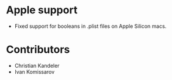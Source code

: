 
# Apple support
* Fixed support for booleans in .plist files on Apple Silicon macs.

# Contributors
* Christian Kandeler
* Ivan Komissarov
